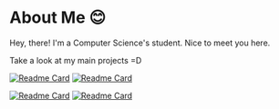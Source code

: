 # About Me :blush:

Hey, there! I'm a Computer Science's student. Nice to meet you here.

Take a look at my main projects =D

[![Readme Card](https://github-readme-stats.vercel.app/api/pin/?username=AnaLuizanc&repo=Data-Structures-in-C&theme=tokyonight)](https://github.com/AnaLuizanc/Data-Structures-in-C)  [![Readme Card](https://github-readme-stats.vercel.app/api/pin/?username=AnaLuizanc&repo=P3_ValidadorCPFCNPJ&theme=tokyonight)](https://github.com/AnaLuizanc/P3_ValidadorCPFCNPJ)

[![Readme Card](https://github-readme-stats.vercel.app/api/pin/?username=AnaLuizanc&repo=WordProcessingCPP&theme=tokyonight)](https://github.com/AnaLuizanc/WordProcessingCPP)  [![Readme Card](https://github-readme-stats.vercel.app/api/pin/?username=T1T1R3&repo=CRUD-Java&theme=tokyonight)](https://github.com/T1T1R3/CRUD-Java)
